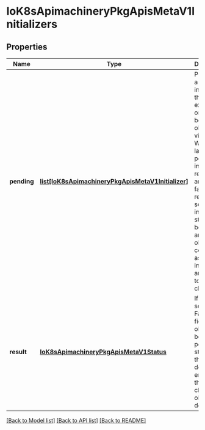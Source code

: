 # IoK8sApimachineryPkgApisMetaV1Initializers

## Properties
Name | Type | Description | Notes
------------ | ------------- | ------------- | -------------
**pending** | [**list[IoK8sApimachineryPkgApisMetaV1Initializer]**](IoK8sApimachineryPkgApisMetaV1Initializer.md) | Pending is a list of initializers that must execute in order before this object is visible. When the last pending initializer is removed, and no failing result is set, the initializers struct will be set to nil and the object is considered as initialized and visible to all clients. | 
**result** | [**IoK8sApimachineryPkgApisMetaV1Status**](IoK8sApimachineryPkgApisMetaV1Status.md) | If result is set with the Failure field, the object will be persisted to storage and then deleted, ensuring that other clients can observe the deletion. | [optional] 

[[Back to Model list]](../README.md#documentation-for-models) [[Back to API list]](../README.md#documentation-for-api-endpoints) [[Back to README]](../README.md)



